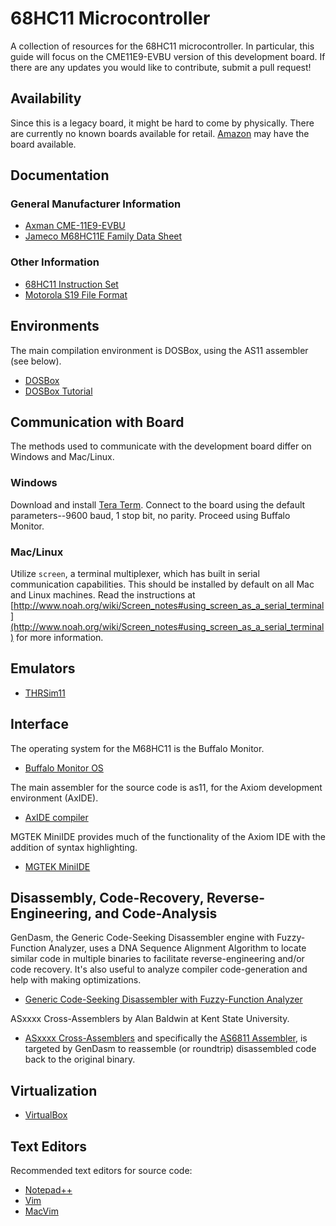# 68HC11 Microcontroller
A collection of resources for the 68HC11 microcontroller. In particular, this guide will focus on the CME11E9-EVBU version of this development board. If there are any updates you would like to contribute, submit a pull request!

## Availability
Since this is a legacy board, it might be hard to come by physically. There are currently no known boards available for retail.
[Amazon](https://www.amazon.com/Evaluation-Serial-Configurable-Memory-Sockets/dp/B00DK2CDU0/ref=sr_1_5?ie=UTF8&qid=1514243876&sr=8-5&keywords=68hc11) may have the board available.

## Documentation
### General Manufacturer Information
* [Axman CME-11E9-EVBU](https://www.axman.com/content/cme-11e9-evbu)
* [Jameco M68HC11E Family Data Sheet](https://www.jameco.com/Jameco/Products/ProdDS/248575MOT.pdf)

### Other Information
* [68HC11 Instruction Set](http://dankohn.info/projects/68HC11/68HC11%20Instruction%20Set.htm)
* [Motorola S19 File Format](https://www.x-ways.net/winhex/kb/ff/Motorola-S3.txt)

## Environments
The main compilation environment is DOSBox, using the AS11 assembler (see below).
* [DOSBox](https://www.dosbox.com)
* [DOSBox Tutorial](https://www.dosbox.com/wiki/Basic_Setup_and_Installation_of_DosBox)

## Communication with Board
The methods used to communicate with the development board differ on Windows and Mac/Linux.

### Windows
Download and install [Tera Term](https://osdn.net/projects/ttssh2/releases/). Connect to the board using the default parameters--9600 baud, 1 stop bit, no parity. Proceed using Buffalo Monitor.

### Mac/Linux
Utilize `screen`, a terminal multiplexer, which has built in serial communication capabilities. This should be installed by default on all Mac and Linux machines. Read the instructions at [http://www.noah.org/wiki/Screen_notes#using_screen_as_a_serial_terminal](http://www.noah.org/wiki/Screen_notes#using_screen_as_a_serial_terminal) for more information.

## Emulators
*  [THRSim11](http://www.hc11.demon.nl/thrsim11/thrsim11.htm)

## Interface
The operating system for the M68HC11 is the Buffalo Monitor.
* [Buffalo Monitor OS](https://www.mil.ufl.edu/projects/gup/docs/buffalo.pdf)

The main assembler for the source code is as11, for the Axiom development environment (AxIDE).
* [AxIDE compiler](https://www.axman.com/content/axide)

MGTEK MiniIDE provides much of the functionality of the Axiom IDE with the addition of syntax highlighting.
* [MGTEK MiniIDE](https://www.mgtek.com/miniide/)

## Disassembly, Code-Recovery, Reverse-Engineering, and Code-Analysis
GenDasm, the Generic Code-Seeking Disassembler engine with Fuzzy-Function Analyzer, uses a DNA Sequence Alignment Algorithm to locate similar code in multiple binaries to facilitate reverse-engineering and/or code recovery.  It's also useful to analyze compiler code-generation and help with making optimizations.
* [Generic Code-Seeking Disassembler with Fuzzy-Function Analyzer](https://github.com/dewhisna/gendasm)

ASxxxx Cross-Assemblers by Alan Baldwin at Kent State University.
* [ASxxxx Cross-Assemblers](https://shop-pdp.net/index.php) and specifically the [AS6811 Assembler](https://shop-pdp.net/ashtml/as6811.htm), is targeted by GenDasm to reassemble (or roundtrip) disassembled code back to the original binary.

## Virtualization
* [VirtualBox](https://www.virtualbox.org/)

## Text Editors
Recommended text editors for source code:
* [Notepad++](https://notepad-plus-plus.org)
* [Vim](https://www.vim.org)  
* [MacVim](https://macvim-dev.github.io/macvim/)

